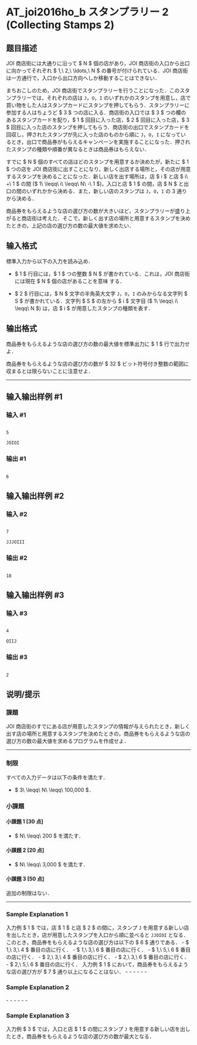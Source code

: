 # AT_joi2016ho_b スタンプラリー 2 (Collecting Stamps 2)

## 题目描述

[problemUrl]: https://atcoder.jp/contests/joi2016ho/tasks/joi2016ho_b

JOI 商店街には大通りに沿って $ N $ 個の店があり，JOI 商店街の入口から出口に向かってそれぞれ $ 1,\ 2,\ \ldots,\ N $ の番号が付けられている．JOI 商店街は一方通行で，入口から出口方向へしか移動することはできない．

まちおこしのため，JOI 商店街でスタンプラリーを行うことになった．このスタンプラリーでは，それぞれの店は `J`，`O`，`I` のいずれかのスタンプを用意し，店で買い物をした人はスタンプカードにスタンプを押してもらう．スタンプラリーに参加する人はちょうど $ 3 $ つの店に入る．商店街の入口では $ 3 $ つの欄のあるスタンプカードを配り，$ 1 $ 回目に入った店，$ 2 $ 回目に入った店，$ 3 $ 回目に入った店のスタンプを押してもらう．商店街の出口でスタンプカードを回収し，押されたスタンプが先に入った店のものから順に `J`，`O`，`I` になっているとき，出口で商品券がもらえるキャンペーンを実施することになった．押されたスタンプの種類や順番が異なるときは商品券はもらえない．

すでに $ N $ 個のすべての店はどのスタンプを用意するか決めたが，新たに $ 1 $ つの店を JOI 商店街に出すことになり，新しく出店する場所と，その店が用意するスタンプを決めることになった．新しい店を出す場所は，店 $ i $ と店 $ i\ +\ 1 $ の間 ($ 1\ \leqq\ i\ \leqq\ N\ -\ 1 $)，入口と店 $ 1 $ の間，店 $ N $ と出口の間のいずれかから決める．また，新しい店のスタンプは `J`，`O`，`I` の 3 通りから決める．

商品券をもらえるような店の選び方の数が大きいほど，スタンプラリーが盛り上がると商店街は考えた．そこで，新しく出す店の場所と用意するスタンプを決めたときの，上記の店の選び方の数の最大値を求めたい．

## 输入格式

標準入力から以下の入力を読み込め．

- $ 1 $ 行目には，$ 1 $ つの整数 $ N $ が書かれている．これは，JOI 商店街には現在 $ N $ 個の店があることを意味 する．
- $ 2 $ 行目には，$ N $ 文字の半角英大文字 `J`，`O`，`I` のみからなる文字列 $ S $ が書かれている．文字列 $ S $ の左から $ i $ 文字目 ($ 1\ \leqq\ i\ \leqq\ N $) は，店 $ i $ が用意したスタンプの種類を表す．

## 输出格式

商品券をもらえるような店の選び方の数の最大値を標準出力に $ 1 $ 行で出力せよ．

商品券をもらえるような店の選び方の数が $ 32 $ ビット符号付き整数の範囲に収まるとは限らないことに注意せよ．

- - - - - -

## 输入输出样例 #1

### 输入 #1

```
5
JOIOI
```

### 输出 #1

```
6
```

## 输入输出样例 #2

### 输入 #2

```
7
JJJOIII
```

### 输出 #2

```
18
```

## 输入输出样例 #3

### 输入 #3

```
4
OIIJ
```

### 输出 #3

```
2
```

## 说明/提示

### 課題

JOI 商店街のすでにある店が用意したスタンプの情報が与えられたとき，新しく出す店の場所と用意するスタンプを決めたときの，商品券をもらえるような店の選び方の数の最大値を求めるプログラムを作成せよ．

- - - - - -

### 制限

すべての入力データは以下の条件を満たす．

- $ 3\ \leqq\ N\ \leqq\ 100\,000 $．

### 小課題

#### 小課題 1 \[30 点\]

- $ N\ \leqq\ 200 $ を満たす．

#### 小課題 2 \[20 点\]

- $ N\ \leqq\ 3\,000 $ を満たす．

#### 小課題 3 \[50 点\]

追加の制限はない．

- - - - - -

### Sample Explanation 1

入力例 $ 1 $ では，店 $ 1 $ と店 $ 2 $ の間に，スタンプ `J` を用意する新しい店を出したとき，店が用意したスタンプを入口から順に並べると `JJOIOI` となる． このとき，商品券をもらえるような店の選び方は以下の $ 6 $ 通りである． - $ 1,\ 3,\ 4 $ 番目の店に行く． - $ 1,\ 3,\ 6 $ 番目の店に行く． - $ 1,\ 5,\ 6 $ 番目の店に行く． - $ 2,\ 3,\ 4 $ 番目の店に行く． - $ 2,\ 3,\ 6 $ 番目の店に行く． - $ 2,\ 5,\ 6 $ 番目の店に行く． 入力例 $ 1 $ において，商品券をもらえるような店の選び方が $ 7 $ 通り以上になることはない． - - - - - -

### Sample Explanation 2

\- - - - - -

### Sample Explanation 3

入力例 $ 3 $ では，入口と店 $ 1 $ の間にスタンプ `J` を用意する新しい店を出したとき，商品券をもらえるような店の選び方の数が最大となる．